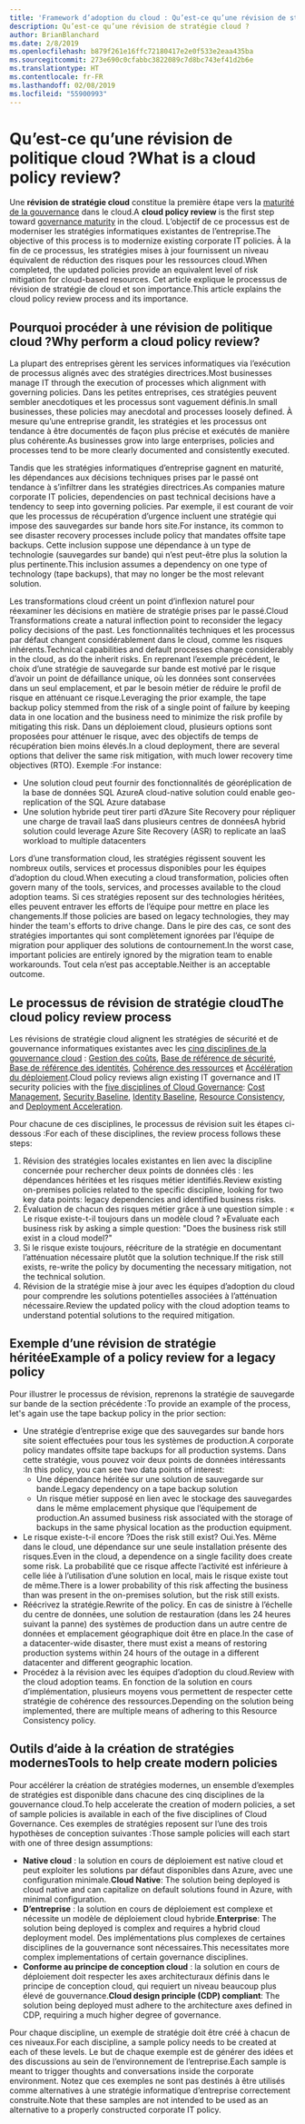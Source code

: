 ```yaml
---
title: 'Framework d’adoption du cloud : Qu’est-ce qu’une révision de stratégie cloud ?'
description: Qu’est-ce qu’une révision de stratégie cloud ?
author: BrianBlanchard
ms.date: 2/8/2019
ms.openlocfilehash: b879f261e16ffc72180417e2e0f533e2eaa435ba
ms.sourcegitcommit: 273e690c0cfabbc3822089c7d8bc743ef41d2b6e
ms.translationtype: HT
ms.contentlocale: fr-FR
ms.lasthandoff: 02/08/2019
ms.locfileid: "55900993"
---
```

<!-- markdownlint-disable MD026 -->

# <a name="what-is-a-cloud-policy-review"></a><span data-ttu-id="6d6b6-103">Qu’est-ce qu’une révision de politique cloud ?</span><span class="sxs-lookup"><span data-stu-id="6d6b6-103">What is a cloud policy review?</span></span>

<span data-ttu-id="6d6b6-104">Une **révision de stratégie cloud** constitue la première étape vers la [maturité de la gouvernance](../overview.md) dans le cloud.</span><span class="sxs-lookup"><span data-stu-id="6d6b6-104">A **cloud policy review** is the first step toward [governance maturity](../overview.md) in the cloud.</span></span> <span data-ttu-id="6d6b6-105">L’objectif de ce processus est de moderniser les stratégies informatiques existantes de l’entreprise.</span><span class="sxs-lookup"><span data-stu-id="6d6b6-105">The objective of this process is to modernize existing corporate IT policies.</span></span> <span data-ttu-id="6d6b6-106">À la fin de ce processus, les stratégies mises à jour fournissent un niveau équivalent de réduction des risques pour les ressources cloud.</span><span class="sxs-lookup"><span data-stu-id="6d6b6-106">When completed, the updated policies provide an equivalent level of risk mitigation for cloud-based resources.</span></span> <span data-ttu-id="6d6b6-107">Cet article explique le processus de révision de stratégie de cloud et son importance.</span><span class="sxs-lookup"><span data-stu-id="6d6b6-107">This article explains the cloud policy review process and its importance.</span></span>

## <a name="why-perform-a-cloud-policy-review"></a><span data-ttu-id="6d6b6-108">Pourquoi procéder à une révision de politique cloud ?</span><span class="sxs-lookup"><span data-stu-id="6d6b6-108">Why perform a cloud policy review?</span></span>

<span data-ttu-id="6d6b6-109">La plupart des entreprises gèrent les services informatiques via l’exécution de processus alignés avec des stratégies directrices.</span><span class="sxs-lookup"><span data-stu-id="6d6b6-109">Most businesses manage IT through the execution of processes which alignment with governing policies.</span></span> <span data-ttu-id="6d6b6-110">Dans les petites entreprises, ces stratégies peuvent sembler anecdotiques et les processus sont vaguement définis.</span><span class="sxs-lookup"><span data-stu-id="6d6b6-110">In small businesses, these policies may anecdotal and processes loosely defined.</span></span> <span data-ttu-id="6d6b6-111">À mesure qu’une entreprise grandit, les stratégies et les processus ont tendance à être documentés de façon plus précise et exécutés de manière plus cohérente.</span><span class="sxs-lookup"><span data-stu-id="6d6b6-111">As businesses grow into large enterprises, policies and processes tend to be more clearly documented and consistently executed.</span></span>

<span data-ttu-id="6d6b6-112">Tandis que les stratégies informatiques d’entreprise gagnent en maturité, les dépendances aux décisions techniques prises par le passé ont tendance à s’infiltrer dans les stratégies directrices.</span><span class="sxs-lookup"><span data-stu-id="6d6b6-112">As companies mature corporate IT policies, dependencies on past technical decisions have a tendency to seep into governing policies.</span></span> <span data-ttu-id="6d6b6-113">Par exemple, il est courant de voir que les processus de récupération d’urgence incluent une stratégie qui impose des sauvegardes sur bande hors site.</span><span class="sxs-lookup"><span data-stu-id="6d6b6-113">For instance, its common to see disaster recovery processes include policy that mandates offsite tape backups.</span></span> <span data-ttu-id="6d6b6-114">Cette inclusion suppose une dépendance à un type de technologie (sauvegardes sur bande) qui n’est peut-être plus la solution la plus pertinente.</span><span class="sxs-lookup"><span data-stu-id="6d6b6-114">This inclusion assumes a dependency on one type of technology (tape backups), that may no longer be the most relevant solution.</span></span>

<span data-ttu-id="6d6b6-115">Les transformations cloud créent un point d’inflexion naturel pour réexaminer les décisions en matière de stratégie prises par le passé.</span><span class="sxs-lookup"><span data-stu-id="6d6b6-115">Cloud Transformations create a natural inflection point to reconsider the legacy policy decisions of the past.</span></span> <span data-ttu-id="6d6b6-116">Les fonctionnalités techniques et les processus par défaut changent considérablement dans le cloud, comme les risques inhérents.</span><span class="sxs-lookup"><span data-stu-id="6d6b6-116">Technical capabilities and default processes change considerably in the cloud, as do the inherit risks.</span></span> <span data-ttu-id="6d6b6-117">En reprenant l’exemple précédent, le choix d’une stratégie de sauvegarde sur bande est motivé par le risque d’avoir un point de défaillance unique, où les données sont conservées dans un seul emplacement, et par le besoin métier de réduire le profil de risque en atténuant ce risque.</span><span class="sxs-lookup"><span data-stu-id="6d6b6-117">Leveraging the prior example, the tape backup policy stemmed from the risk of a single point of failure by keeping data in one location and the business need to minimize the risk profile by mitigating this risk.</span></span> <span data-ttu-id="6d6b6-118">Dans un déploiement cloud, plusieurs options sont proposées pour atténuer le risque, avec des objectifs de temps de récupération bien moins élevés.</span><span class="sxs-lookup"><span data-stu-id="6d6b6-118">In a cloud deployment, there are several options that deliver the same risk mitigation, with much lower recovery time objectives (RTO).</span></span> <span data-ttu-id="6d6b6-119">Exemple :</span><span class="sxs-lookup"><span data-stu-id="6d6b6-119">For instance:</span></span>

- <span data-ttu-id="6d6b6-120">Une solution cloud peut fournir des fonctionnalités de géoréplication de la base de données SQL Azure</span><span class="sxs-lookup"><span data-stu-id="6d6b6-120">A cloud-native solution could enable geo-replication of the SQL Azure database</span></span>
- <span data-ttu-id="6d6b6-121">Une solution hybride peut tirer parti d’Azure Site Recovery pour répliquer une charge de travail IaaS dans plusieurs centres de données</span><span class="sxs-lookup"><span data-stu-id="6d6b6-121">A hybrid solution could leverage Azure Site Recovery (ASR) to replicate an IaaS workload to multiple datacenters</span></span>

<span data-ttu-id="6d6b6-122">Lors d’une transformation cloud, les stratégies régissent souvent les nombreux outils, services et processus disponibles pour les équipes d’adoption du cloud.</span><span class="sxs-lookup"><span data-stu-id="6d6b6-122">When executing a cloud transformation, policies often govern many of the tools, services, and processes available to the cloud adoption teams.</span></span> <span data-ttu-id="6d6b6-123">Si ces stratégies reposent sur des technologies héritées, elles peuvent entraver les efforts de l’équipe pour mettre en place les changements.</span><span class="sxs-lookup"><span data-stu-id="6d6b6-123">If those policies are based on legacy technologies, they may hinder the team's efforts to drive change.</span></span> <span data-ttu-id="6d6b6-124">Dans le pire des cas, ce sont des stratégies importantes qui sont complètement ignorées par l’équipe de migration pour appliquer des solutions de contournement.</span><span class="sxs-lookup"><span data-stu-id="6d6b6-124">In the worst case, important policies are entirely ignored by the migration team to enable workarounds.</span></span> <span data-ttu-id="6d6b6-125">Tout cela n’est pas acceptable.</span><span class="sxs-lookup"><span data-stu-id="6d6b6-125">Neither is an acceptable outcome.</span></span>

## <a name="the-cloud-policy-review-process"></a><span data-ttu-id="6d6b6-126">Le processus de révision de stratégie cloud</span><span class="sxs-lookup"><span data-stu-id="6d6b6-126">The cloud policy review process</span></span>

<span data-ttu-id="6d6b6-127">Les révisions de stratégie cloud alignent les stratégies de sécurité et de gouvernance informatiques existantes avec les [cinq disciplines de la gouvernance cloud](../overview.md) : [Gestion des coûts](../cost-management/overview.md), [Base de référence de sécurité](../security-baseline/overview.md), [Base de référence des identités](../identity-baseline/overview.md), [Cohérence des ressources](../resource-consistency/overview.md) et [Accélération du déploiement](../deployment-acceleration/overview.md).</span><span class="sxs-lookup"><span data-stu-id="6d6b6-127">Cloud policy reviews align existing IT governance and IT security policies with the [five disciplines of Cloud Governance](../overview.md): [Cost Management](../cost-management/overview.md), [Security Baseline](../security-baseline/overview.md), [Identity Baseline](../identity-baseline/overview.md), [Resource Consistency](../resource-consistency/overview.md), and [Deployment Acceleration](../deployment-acceleration/overview.md).</span></span>

<span data-ttu-id="6d6b6-128">Pour chacune de ces disciplines, le processus de révision suit les étapes ci-dessous :</span><span class="sxs-lookup"><span data-stu-id="6d6b6-128">For each of these disciplines, the review process follows these steps:</span></span>

1. <span data-ttu-id="6d6b6-129">Révision des stratégies locales existantes en lien avec la discipline concernée pour rechercher deux points de données clés : les dépendances héritées et les risques métier identifiés.</span><span class="sxs-lookup"><span data-stu-id="6d6b6-129">Review existing on-premises policies related to the specific discipline, looking for two key data points: legacy dependencies and identified business risks.</span></span>
2. <span data-ttu-id="6d6b6-130">Évaluation de chacun des risques métier grâce à une question simple : « Le risque existe-t-il toujours dans un modèle cloud ? »</span><span class="sxs-lookup"><span data-stu-id="6d6b6-130">Evaluate each business risk by asking a simple question: "Does the business risk still exist in a cloud model?"</span></span>
3. <span data-ttu-id="6d6b6-131">Si le risque existe toujours, réécriture de la stratégie en documentant l’atténuation nécessaire plutôt que la solution technique.</span><span class="sxs-lookup"><span data-stu-id="6d6b6-131">If the risk still exists, re-write the policy by documenting the necessary mitigation, not the technical solution.</span></span>
4. <span data-ttu-id="6d6b6-132">Révision de la stratégie mise à jour avec les équipes d’adoption du cloud pour comprendre les solutions potentielles associées à l’atténuation nécessaire.</span><span class="sxs-lookup"><span data-stu-id="6d6b6-132">Review the updated policy with the cloud adoption teams to understand potential solutions to the required mitigation.</span></span>

## <a name="example-of-a-policy-review-for-a-legacy-policy"></a><span data-ttu-id="6d6b6-133">Exemple d’une révision de stratégie héritée</span><span class="sxs-lookup"><span data-stu-id="6d6b6-133">Example of a policy review for a legacy policy</span></span>

<span data-ttu-id="6d6b6-134">Pour illustrer le processus de révision, reprenons la stratégie de sauvegarde sur bande de la section précédente :</span><span class="sxs-lookup"><span data-stu-id="6d6b6-134">To provide an example of the process, let's again use the tape backup policy in the prior section:</span></span>

- <span data-ttu-id="6d6b6-135">Une stratégie d’entreprise exige que des sauvegardes sur bande hors site soient effectuées pour tous les systèmes de production.</span><span class="sxs-lookup"><span data-stu-id="6d6b6-135">A corporate policy mandates offsite tape backups for all production systems.</span></span> <span data-ttu-id="6d6b6-136">Dans cette stratégie, vous pouvez voir deux points de données intéressants :</span><span class="sxs-lookup"><span data-stu-id="6d6b6-136">In this policy, you can see two data points of interest:</span></span>
  - <span data-ttu-id="6d6b6-137">Une dépendance héritée sur une solution de sauvegarde sur bande.</span><span class="sxs-lookup"><span data-stu-id="6d6b6-137">Legacy dependency on a tape backup solution</span></span>
  - <span data-ttu-id="6d6b6-138">Un risque métier supposé en lien avec le stockage des sauvegardes dans le même emplacement physique que l’équipement de production.</span><span class="sxs-lookup"><span data-stu-id="6d6b6-138">An assumed business risk associated with the storage of backups in the same physical location as the production equipment.</span></span>
- <span data-ttu-id="6d6b6-139">Le risque existe-t-il encore ?</span><span class="sxs-lookup"><span data-stu-id="6d6b6-139">Does the risk still exist?</span></span> <span data-ttu-id="6d6b6-140">Oui.</span><span class="sxs-lookup"><span data-stu-id="6d6b6-140">Yes.</span></span> <span data-ttu-id="6d6b6-141">Même dans le cloud, une dépendance sur une seule installation présente des risques.</span><span class="sxs-lookup"><span data-stu-id="6d6b6-141">Even in the cloud, a dependence on a single facility does create some risk.</span></span> <span data-ttu-id="6d6b6-142">La probabilité que ce risque affecte l’activité est inférieure à celle liée à l’utilisation d’une solution en local, mais le risque existe tout de même.</span><span class="sxs-lookup"><span data-stu-id="6d6b6-142">There is a lower probability of this risk affecting the business than was present in the on-premises solution, but the risk still exists.</span></span>
- <span data-ttu-id="6d6b6-143">Réécrivez la stratégie.</span><span class="sxs-lookup"><span data-stu-id="6d6b6-143">Rewrite of the policy.</span></span> <span data-ttu-id="6d6b6-144">En cas de sinistre à l’échelle du centre de données, une solution de restauration (dans les 24 heures suivant la panne) des systèmes de production dans un autre centre de données et emplacement géographique doit être en place.</span><span class="sxs-lookup"><span data-stu-id="6d6b6-144">In the case of a datacenter-wide disaster, there must exist a means of restoring production systems within 24 hours of the outage in a different datacenter and different geographic location.</span></span>
- <span data-ttu-id="6d6b6-145">Procédez à la révision avec les équipes d’adoption du cloud.</span><span class="sxs-lookup"><span data-stu-id="6d6b6-145">Review with the cloud adoption teams.</span></span> <span data-ttu-id="6d6b6-146">En fonction de la solution en cours d’implémentation, plusieurs moyens vous permettent de respecter cette stratégie de cohérence des ressources.</span><span class="sxs-lookup"><span data-stu-id="6d6b6-146">Depending on the solution being implemented, there are multiple means of adhering to this Resource Consistency policy.</span></span>

## <a name="tools-to-help-create-modern-policies"></a><span data-ttu-id="6d6b6-147">Outils d’aide à la création de stratégies modernes</span><span class="sxs-lookup"><span data-stu-id="6d6b6-147">Tools to help create modern policies</span></span>

<span data-ttu-id="6d6b6-148">Pour accélérer la création de stratégies modernes, un ensemble d’exemples de stratégies est disponible dans chacune des cinq disciplines de la gouvernance cloud.</span><span class="sxs-lookup"><span data-stu-id="6d6b6-148">To help accelerate the creation of modern policies, a set of sample policies is available in each of the five disciplines of Cloud Governance.</span></span> <span data-ttu-id="6d6b6-149">Ces exemples de stratégies reposent sur l’une des trois hypothèses de conception suivantes :</span><span class="sxs-lookup"><span data-stu-id="6d6b6-149">Those sample policies will each start with one of three design assumptions:</span></span>

- <span data-ttu-id="6d6b6-150">**Native cloud** : la solution en cours de déploiement est native cloud et peut exploiter les solutions par défaut disponibles dans Azure, avec une configuration minimale.</span><span class="sxs-lookup"><span data-stu-id="6d6b6-150">**Cloud Native**: The solution being deployed is cloud native and can capitalize on default solutions found in Azure, with minimal configuration.</span></span>
- <span data-ttu-id="6d6b6-151">**D’entreprise** : la solution en cours de déploiement est complexe et nécessite un modèle de déploiement cloud hybride.</span><span class="sxs-lookup"><span data-stu-id="6d6b6-151">**Enterprise**: The solution being deployed is complex and requires a hybrid cloud deployment model.</span></span> <span data-ttu-id="6d6b6-152">Des implémentations plus complexes de certaines disciplines de la gouvernance sont nécessaires.</span><span class="sxs-lookup"><span data-stu-id="6d6b6-152">This necessitates more complex implementations of certain governance disciplines.</span></span>
- <span data-ttu-id="6d6b6-153">**Conforme au principe de conception cloud** : la solution en cours de déploiement doit respecter les axes architecturaux définis dans le principe de conception cloud, qui requiert un niveau beaucoup plus élevé de gouvernance.</span><span class="sxs-lookup"><span data-stu-id="6d6b6-153">**Cloud design principle (CDP) compliant**: The solution being deployed must adhere to the architecture axes defined in CDP, requiring a much higher degree of governance.</span></span>  

<span data-ttu-id="6d6b6-154">Pour chaque discipline, un exemple de stratégie doit être créé à chacun de ces niveaux.</span><span class="sxs-lookup"><span data-stu-id="6d6b6-154">For each discipline, a sample policy needs to be created at each of these levels.</span></span> <span data-ttu-id="6d6b6-155">Le but de chaque exemple est de générer des idées et des discussions au sein de l’environnement de l’entreprise.</span><span class="sxs-lookup"><span data-stu-id="6d6b6-155">Each sample is meant to trigger thoughts and conversations inside the corporate environment.</span></span> <span data-ttu-id="6d6b6-156">Notez que ces exemples ne sont pas destinés à être utilisés comme alternatives à une stratégie informatique d’entreprise correctement construite.</span><span class="sxs-lookup"><span data-stu-id="6d6b6-156">Note that these samples are not intended to be used as an alternative to a properly constructed corporate IT policy.</span></span>
